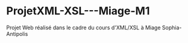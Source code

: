 ProjetXML-XSL---Miage-M1
========================

Projet Web réalisé dans le cadre du cours d'XML/XSL à Miage Sophia-Antipolis
